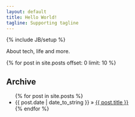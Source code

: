 ```yaml
---
layout: default
title: Hello World!
tagline: Supporting tagline
---
```

{% include JB/setup %}

About tech, life and more.


 {% for post in site.posts offset: 0 limit: 10  %}

## Archive 
<ul class="posts">
  {% for post in site.posts %}
    <li><span>{{ post.date | date_to_string }}</span> &raquo; <a href="{{ BASE_PATH }}{{ post.url }}">{{ post.title }}</a></li>
  {% endfor %}
</ul>




